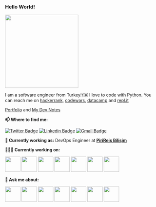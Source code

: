 ### Hello World! 

<img src="https://media.giphy.com/media/qgQUggAC3Pfv687qPC/giphy.gif" width="240px"></h2> 

I am a software engineer from Turkey🇹🇷 I love to code with Python. You can reach me on [hackerrank](https://www.hackerrank.com/isen_kubilay?hr_r=1), [codewars](https://www.codewars.com/users/kisen), [datacamp](https://www.datacamp.com/profile/isenkubilay) and [repl.it](https://repl.it/@Kubilayen)

[Portfolio](https://kubilay.bio.link/) and [My Dev Notes](https://kubilayisen.dev)


**📫 Where to find me:** 

[![Twitter Badge](https://img.shields.io/badge/-@isenkubilay-1ca0f1?style=flat-square&labelColor=1ca0f1&logo=twitter&logoColor=white&link=https://twitter.com/isenkubilay)](https://twitter.com/isenkubilay) [![Linkedin Badge](https://img.shields.io/badge/-kubilayisen-blue?style=flat-square&logo=Linkedin&logoColor=white&link=https://www.linkedin.com/in/kubilayisen/)](https://www.linkedin.com/in/kubilayisen/) 
[![Gmail Badge](https://img.shields.io/badge/-isen.kubilay@gmail.com-c14438?style=flat-square&logo=Gmail&logoColor=white&link=mailto:isen.kubilay@gmail.com)](mailto:isen.kubilay@gmail.com)


**💼 Currently working as:** DevOps Engineer at <a href="https://www.pirireis.com.tr/" target="_blank"><b>PiriReis Bilişim</b></a>

**👨🏻‍💻 Currently working on:** 

<code><a href="https://kubernetes.io" target="_blank"><img height="50" src="https://www.vectorlogo.zone/logos/kubernetes/kubernetes-ar21.svg"></a></code>
<code><a href="https://www.elastic.co/" target="_blank"><img height="50" src="https://www.vectorlogo.zone/logos/elastic/elastic-ar21.svg"></a></code>
<code><a href="https://www.elastic.co/" target="_blank"><img height="50" src="https://www.vectorlogo.zone/logos/elasticco_logstash/elasticco_logstash-ar21.svg"></a></code>
<code><a href="https://www.elastic.co/" target="_blank"><img height="50" src="https://www.vectorlogo.zone/logos/istioio/istioio-ar21.svg"></a></code>
<code><a href="https://www.python.org/" target="_blank"><img height="50" src="https://www.vectorlogo.zone/logos/python/python-ar21.svg"></a></code>
<code><a href="https://www.oracle.com/" target="_blank"><img height="50" src="https://www.vectorlogo.zone/logos/oracle/oracle-ar21.svg"></a></code>
<code><a href="https://www.oracle.com/" target="_blank"><img height="50" src="https://www.vectorlogo.zone/logos/java/java-ar21.svg"></a></code>


**💬 Ask me about:** 

<code><a href="https://www.linux.org/" target="_blank"><img height="50" src="https://www.vectorlogo.zone/logos/linux/linux-ar21.svg"></a></code>
<code><a href="https://www.python.org/" target="_blank"><img height="50" src="https://www.vectorlogo.zone/logos/python/python-ar21.svg"></a></code>
<code><a href="https://git-scm.com//" target="_blank"><img height="50" src="https://www.vectorlogo.zone/logos/git-scm/git-scm-ar21.svg"></a></code>
<code><a href="https://www.jenkins.io/" target="_blank"><img height="50" src="https://www.vectorlogo.zone/logos/jenkins/jenkins-ar21.svg"></a></code>
<code><a href="https://helm.sh/" target="_blank"><img height="50" src="https://www.vectorlogo.zone/logos/helmsh/helmsh-ar21.svg"></a></code>
<code><a href="https://www.elastic.co/" target="_blank"><img height="50" src="https://www.vectorlogo.zone/logos/docker/docker-ar21.svg"></a></code>
<code><a href="https://www.elastic.co/" target="_blank"><img height="50" src="https://www.vectorlogo.zone/logos/argoprojio/argoprojio-ar21.svg"></a></code>

